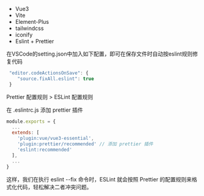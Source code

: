 
- Vue3
- Vite
- Element-Plus
- tailwindcss
- iconify
- Eslint + Prettier

在VSCode的setting.json中加入如下配置，即可在保存文件时自动按eslint规则修复代码
```JavaScript
 "editor.codeActionsOnSave": {
    "source.fixAll.eslint": true
 }
```
Prettier 配置规则 > ESLint 配置规则

在 .eslintrc.js 添加 prettier 插件

```JavaScript
module.exports = {
  ...
  extends: [
    'plugin:vue/vue3-essential',    
    'plugin:prettier/recommended' // 添加 prettier 插件
    'eslint:recommended'
  ],
  ...
}
```
这样，我们在执行 eslint --fix 命令时，ESLint 就会按照 Prettier 的配置规则来格式化代码，轻松解决二者冲突问题。
